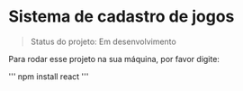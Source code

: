 # Sistema de cadastro de jogos #

>Status do projeto: Em desenvolvimento

Para rodar esse projeto na sua máquina, por favor digite:

'''
npm install react
'''
